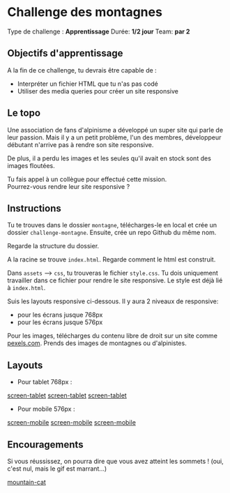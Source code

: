 # Challenge des montagnes

Type de challenge : **Apprentissage**
Durée: **1/2 jour**
Team: **par 2**

## Objectifs d'apprentissage

A la fin de ce challenge, tu devrais être capable de :

- Interpréter un fichier HTML que tu n'as pas codé
- Utiliser des media queries pour créer un site responsive

## Le topo

Une association de fans d'alpinisme a développé un super site qui parle de leur passion. Mais il y a un petit problème, l'un des membres, développeur débutant n'arrive pas à rendre son site responsive. 

De plus, il a perdu les images et les seules qu'il avait en stock sont des images floutées. 

Tu fais appel à un collègue pour effectué cette mission.  
Pourrez-vous rendre leur site responsive ? 


## Instructions

Tu te trouves dans le dossier `montagne`, télécharges-le en local et crée un dossier `challenge-montagne`. Ensuite, crée un repo Github du même nom. 

Regarde la structure du dossier.  

A la racine se trouve `index.html`. Regarde comment le html est construit. 

Dans `assets` --> `css`, tu trouveras le fichier `style.css`. Tu dois uniquement travailler dans ce fichier pour rendre le site responsive. Le style est déjà lié à `index.html`. 

Suis les layouts responsive ci-dessous. 
Il y aura 2 niveaux de responsive:
- pour les écrans jusque 768px
- pour les écrans jusque 576px

Pour les images, télécharges du contenu libre de droit sur un site comme [pexels.com](https://www.pexels.com). Prends des images de montagnes ou d'alpinistes. 

## Layouts

* Pour tablet 768px :

[screen-tablet](images/screen_tab_01.png)
[screen-tablet](images/screen_tab_02.png)
[screen-tablet](images/screen_tab_03.png)

* Pour mobile 576px : 

[screen-mobile](images/screen_mob_01.png)
[screen-mobile](images/screen_mob_02.png)
[screen-mobile](images/screen_mob_03.png)

## Encouragements 

Si vous réussissez, on pourra dire que vous avez atteint les sommets ! (oui, c'est nul, mais le gif est marrant...)

[mountain-cat](images/cat_mountain.gif)